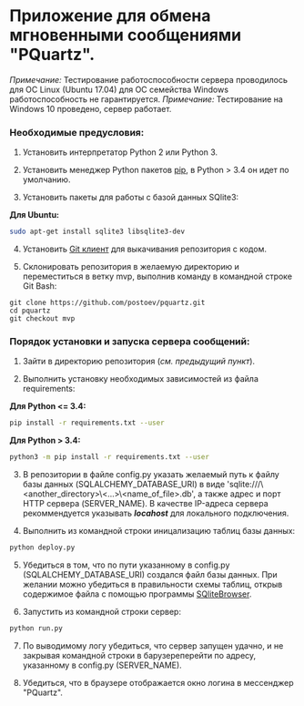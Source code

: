 # Приложение для обмена мгновенными сообщениями "PQuartz".

*Примечание:* Тестирование работоспособности сервера проводилось для ОС Linux (Ubuntu 17.04) для ОС семейства Windows работоспособность не гарантируется.
*Примечание:* Тестирование на Windows 10 проведено, сервер работает.

### Необходимые предусловия:
1. Установить интерпретатор Python 2 или Python 3.

2. Установить менеджер Python пакетов [pip](https://pypi.python.org/pypi/pip), в Python > 3.4 он идет по умолчанию.

3. Установить пакеты для работы с базой данных SQlite3:

**Для Ubuntu:**
```sh
sudo apt-get install sqlite3 libsqlite3-dev
```
4. Установить [Git клиент](https://git-scm.com/) для выкачивания репозитория с кодом.

5. Склонировать репозитория в желаемую директорию и переместиться в ветку mvp, выполнив команду в командной строке Git Bash:
```git
git clone https://github.com/postoev/pquartz.git 
cd pquartz
git checkout mvp
```

### Порядок установки и запуска сервера сообщений:

1. Зайти в директорию репозитория (*см. предыдущий пункт*).

2. Выполнить установку необходимых зависимостей из файла requirements:

**Для Python <= 3.4:**
```sh
pip install -r requirements.txt --user
```
**Для Python > 3.4:**
```sh
python3 -m pip install -r requirements.txt --user
```
3. В репозитории в файле config.py указать желаемый путь к файлу базы данных (SQLALCHEMY_DATABASE_URI) в виде 'sqlite:///<directory>\\<another_directory>\\<...>\\<name_of_file>.db', а также адрес и порт HTTP сервера (SERVER_NAME). В качестве IP-адреса сервера рекоммендуется указывать ***locahost*** для локального подключения.

4. Выполнить из командной строки иницализацию таблиц базы данных:
```sh
python deploy.py
```

5. Убедиться в том, что по пути указанному в config.py (SQLALCHEMY_DATABASE_URI) создался файл базы данных. При желании можно убедиться в правильности схемы таблиц, открыв содержимое файла с помощью программы [SQliteBrowser](http://sqlitebrowser.org/).

6. Запустить из командной строки сервер:
```sh
python run.py
```

7. По выводимому логу убедиться, что сервер запущен удачно, и не закрывая командной строки в барузереперейти по адресу, указанному в config.py (SERVER_NAME).

8. Убедиться, что в браузере отображается окно логина в мессенджер "PQuartz".
